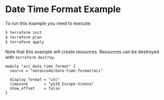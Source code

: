 <!-- BEGIN_TF_DOCS -->
# Date Time Format Example

To run this example you need to execute:

```bash
$ terraform init
$ terraform plan
$ terraform apply
```

Note that this example will create resources. Resources can be destroyed with `terraform destroy`.

```hcl
module "aci_date_time_format" {
  source = "netascode/date-time-format/aci"

  display_format = "utc"
  timezone       = "p120_Europe-Vienna"
  show_offset    = false
}

```
<!-- END_TF_DOCS -->